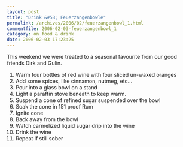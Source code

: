 ```yaml
---
layout: post
title: "Drink &#58; Feuerzangenbowle"
permalink: /archives/2006/02/feuerzangenbowl_1.html
commentfile: 2006-02-03-feuerzangenbowl_1
category: on food & drink
date: 2006-02-03 17:23:25
---
```


This weekend we were treated to a seasonal favourite from our good friends Dirk and Gulin.

1.  Warm four bottles of red wine with four sliced un-waxed oranges
2.  Add some spices, like cinnamon, nutmeg, etc...
3.  Pour into a glass bowl on a stand
4.  Light a paraffin stove beneath to keep warm.
5.  Suspend a cone of refined sugar suspended over the bowl
6.  Soak the cone in 151 proof Rum
7.  Ignite cone
8.  Back away from the bowl
9.  Watch carmelized liquid sugar drip into the wine
10. Drink the wine
11. Repeat if still sober
